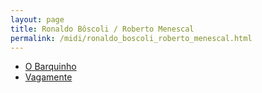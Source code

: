 ```yaml
---
layout: page
title: Ronaldo Bôscoli / Roberto Menescal
permalink: /midi/ronaldo_boscoli_roberto_menescal.html
---
```


* [O Barquinho](http://srv.victor3d.com.br/midi/O_Barquinho-1.mid)
* [Vagamente](http://srv.victor3d.com.br/midi/Vagam.mid)